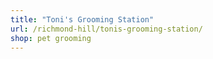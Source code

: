 ```yaml
---
title: "Toni's Grooming Station"
url: /richmond-hill/tonis-grooming-station/
shop: pet grooming
---
```

